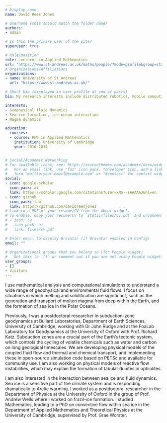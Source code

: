 ```yaml
---
# Display name
name: David Rees Jones

# Username (this should match the folder name)
authors:
- admin

# Is this the primary user of the site?
superuser: true

# Role/position
role: Lecturer in Applied Mathematics
url: "https://www.st-andrews.ac.uk/maths/people/?mode=profile&group=staff&user_id=dwrj1"
# Organizations/Affiliations
organizations:
- name: University of St Andrews
  url: "https://www.st-andrews.ac.uk/"

# Short bio (displayed in user profile at end of posts)
bio: My research interests include distributed robotics, mobile computing and programmable matter.

interests:
- Geophysical fluid dynamics
- Sea-ice formation, ice-ocean interaction
- Magma dynamics

education:
  courses:
  - course: PhD in Applied Mathematics
    institution: University of Cambridge
    year: 2010-2014


# Social/Academic Networking
# For available icons, see: https://sourcethemes.com/academic/docs/widgets/#icons
#   For an email link, use "fas" icon pack, "envelope" icon, and a link in the
#   form "mailto:your-email@example.com" or "#contact" for contact widget.
social:
- icon: google-scholar
  icon_pack: ai
  link: https://scholar.google.com/citations?user=xMS--sAAAAAJ&hl=en
- icon: github
  icon_pack: fab
  link: https://github.com/davidreesjones
# Link to a PDF of your resume/CV from the About widget.
# To enable, copy your resume/CV to `static/files/cv.pdf` and uncomment the lines below.  
# - icon: cv
#   icon_pack: ai
#   link: files/cv.pdf

# Enter email to display Gravatar (if Gravatar enabled in Config)
email: ""
  
# Organizational groups that you belong to (for People widget)
#   Set this to `[]` or comment out if you are not using People widget.  
user_groups:
- []
- Visitors
---
```


I use mathematical analysis and computational simulations to understand a wide range of geophysical and environmental fluid flows. I focus on situations in which melting and solidification are significant, such as the generation and transport of molten magma from deep within the Earth, and the formation of sea ice in the Polar Oceans.

Previously, I was a postdoctoral researcher in subduction-zone geodynamics at Bullard Laboratories, Department of Earth Sciences, University of Cambridge, working with Dr John Rudge and at the FoaLab Laboratory for Geodynamics at the University of Oxford with Prof. Richard Katz. Subduction zones are a crucial part of the Earth’s tectonic system, which controls the cycling of volatile chemicals such as water and carbon on long geological timescales. We are developing physical models of the coupled fluid flow and thermal and chemical transport, and implementing these in open-source simulation code based on PETSc and available for community use. I am also working on physical models of reactive flow instabilities, which may explain the formation of tabular dunites in ophiolites.

I am also interested in the interaction between sea ice and fluid dynamics. Sea ice is a sensitive part of the climate system and is responding dramatically to Arctic warming. I worked as a postdoctoral researcher in the Department of Physics at the University of Oxford in the group of Prof. Andrew Wells where I worked on frazil-ice formation. I studied Mathematics, leading to a PhD on convective flow within sea ice in the Department of Applied Mathematics and Theoretical Physics at the University of Cambridge, supervised by Prof. Grae Worster. 

